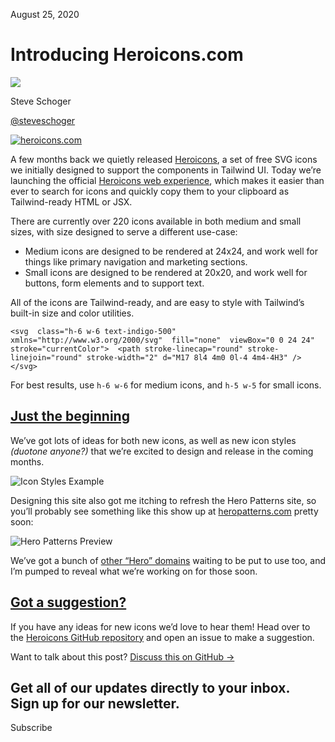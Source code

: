 August 25, 2020

# Introducing Heroicons.com

![](/_next/image?url=%2F_next%2Fstatic%2Fmedia%2Fsteveschoger.7883bc0d.jpg\&w=96\&q=75)

Steve Schoger

[@steveschoger](https://twitter.com/steveschoger)

[![heroicons.com](/_next/image?url=%2F_next%2Fstatic%2Fmedia%2Fbanner.8a379352.png\&w=3840\&q=75)](https://heroicons.com)

A few months back we quietly released [Heroicons](https://www.heroicons.com/), a set of free SVG icons we initially designed to support the components in Tailwind UI. Today we’re launching the official [Heroicons web experience](https://www.heroicons.com/), which makes it easier than ever to search for icons and quickly copy them to your clipboard as Tailwind-ready HTML or JSX.

There are currently over 220 icons available in both medium and small sizes, with size designed to serve a different use-case:

- Medium icons are designed to be rendered at 24x24, and work well for things like primary navigation and marketing sections.
- Small icons are designed to be rendered at 20x20, and work well for buttons, form elements and to support text.

All of the icons are Tailwind-ready, and are easy to style with Tailwind’s built-in size and color utilities.

```
<svg  class="h-6 w-6 text-indigo-500"  xmlns="http://www.w3.org/2000/svg"  fill="none"  viewBox="0 0 24 24"  stroke="currentColor">  <path stroke-linecap="round" stroke-linejoin="round" stroke-width="2" d="M17 8l4 4m0 0l-4 4m4-4H3" /></svg>
```

For best results, use `h-6 w-6` for medium icons, and `h-5 w-5` for small icons.

## [Just the beginning](#just-the-beginning)

We’ve got lots of ideas for both new icons, as well as new icon styles *(duotone anyone?)* that we’re excited to design and release in the coming months.

![Icon Styles Example](/_next/image?url=%2F_next%2Fstatic%2Fmedia%2Ficon-styles.629ae51a.png\&w=3840\&q=75)

Designing this site also got me itching to refresh the Hero Patterns site, so you’ll probably see something like this show up at [heropatterns.com](http://www.heropatterns.com/) pretty soon:

![Hero Patterns Preview](/_next/image?url=%2F_next%2Fstatic%2Fmedia%2Fheropatterns-preview.0cd13508.jpg\&w=3840\&q=75)

We’ve got a bunch of [other “Hero” domains](https://twitter.com/steveschoger/status/1266042614710767616?s=20) waiting to be put to use too, and I’m pumped to reveal what we’re working on for those soon.

## [Got a suggestion?](#got-a-suggestion)

If you have any ideas for new icons we’d love to hear them! Head over to the [Heroicons GitHub repository](https://github.com/tailwindlabs/heroicons) and open an issue to make a suggestion.

Want to talk about this post? [Discuss this on GitHub →](https://github.com/tailwindcss/tailwindcss/discussions/2238)

Get all of our updates directly to your inbox.\
Sign up for our newsletter.
---------------------------

Subscribe
